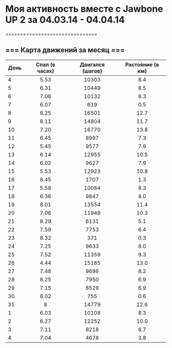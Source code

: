 # Моя активность вместе с Jawbone UP 2 за 04.03.14 - 04.04.14

===============================

## === Карта движений за месяц ===

| День  |         Спал (в часах)        |          Двигался (шагов)    | Растояние (в км) |
|-------|:-----------------------------:|:----------------------------:|:----------------:|
|4      |5.53|10303|8.4
|5      |6.31|10449|8.5
|6      |7.08|10132|8.3
|7      |6.07|619|0.5
|8      |8.25|16501|12.7
|9      |8.11|14804|11.7
|10     |7.20|16770|13.8
|11     |6.45|8997|7.3
|12     |5.45|9577|7.9
|13     |6.14|12955|10.5
|14     |6.02|9627|7.9
|15     |5.53|12923|10.8
|16     |8.45|1707|1.3
|17     |5.58|10084|8.3
|18     |6.36|9847|8.0
|19     |8.01|13554|11.4
|20     |7.06|11949|10.3
|21     |8.29|6131|5.1
|22     |7.59|7753|6.4
|23     |8.32|371|0.3
|24     |7.25|9633|8.0
|25     |7.52|11359|9.3
|26     |4.44|15185|13.0
|27     |7.48|9696|8.2
|28     |8.25|7950|6.9
|29     |7.15|8529|6.9
|30     |8.02|755|0.6
|31     |8|14779|12.6
|1      |6.03|10108|8.3
|2      |6.27|12252|10.0
|3      |7.11|8218|6.7
|4      |7.04|4678|3.8

